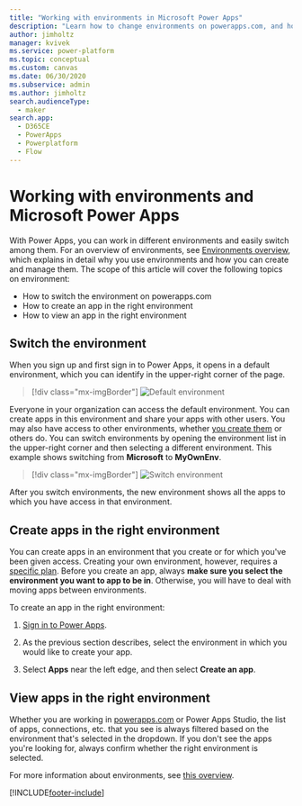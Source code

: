 ```yaml
---
title: "Working with environments in Microsoft Power Apps"
description: "Learn how to change environments on powerapps.com, and how to create and view an app in the right environment. Power Apps opens in the default environment."
author: jimholtz
manager: kvivek
ms.service: power-platform
ms.topic: conceptual
ms.custom: canvas
ms.date: 06/30/2020
ms.subservice: admin
ms.author: jimholtz
search.audienceType: 
  - maker
search.app:
  - D365CE
  - PowerApps
  - Powerplatform
  - Flow
---
```

# Working with environments and Microsoft Power Apps
With Power Apps, you can work in different environments and easily switch among them. For an overview of environments, see [Environments overview](environments-overview.md), which explains in detail why you use environments and how you can create and manage them. The scope of this article will cover the following topics on environment:

- How to switch the environment on powerapps.com
- How to create an app in the right environment
- How to view an app in the right environment

## Switch the environment
When you sign up and first sign in to Power Apps, it opens in a default environment, which you can identify in the upper-right corner of the page.

> [!div class="mx-imgBorder"]
> ![Default environment](media/env-dropdown.png)

Everyone in your organization can access the default environment. You can create apps in this environment and share your apps with other users. You may also have access to other environments, whether [you create them](create-environment.md) or others do. You can switch environments by opening the environment list in the upper-right corner and then selecting a different environment. This example shows switching from **Microsoft** to **MyOwnEnv**.

> [!div class="mx-imgBorder"]
> ![Switch environment](media/switch-environment2.png)

After you switch environments, the new environment shows all the apps to which you have access in that environment.

## Create apps in the right environment
You can create apps in an environment that you create or for which you've been given access. Creating your own environment, however, requires a [specific plan](pricing-billing-skus.md). Before you create an app, always **make sure you select the environment you want to app to be in**. Otherwise, you will have to deal with moving apps between environments.

To create an app in the right environment:

1. [Sign in to Power Apps](https://make.powerapps.com?utm_source=padocs&utm_medium=linkinadoc&utm_campaign=referralsfromdoc).

1. As the previous section describes, select the environment in which you would like to create your app.

1. Select **Apps** near the left edge, and then select **Create an app**.

## View apps in the right environment
Whether you are working in [powerapps.com](https://make.powerapps.com?utm_source=padocs&utm_medium=linkinadoc&utm_campaign=referralsfromdoc) or Power Apps Studio, the list of apps, connections, etc. that you see is always filtered based on the environment that's selected in the dropdown. If you don't see the apps you're looking for, always confirm whether the right environment is selected.

For more information about environments, see [this overview](environments-overview.md).


[!INCLUDE[footer-include](../includes/footer-banner.md)]
